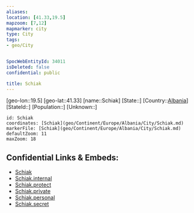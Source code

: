 ```yaml
---
aliases: 
location: [41.33,19.5]
mapzoom: [7,12] 
mapmarker: city 
type: City
tags:
- geo/City


SpocWebEntityId: 34011
isDeleted: false
confidential: public

title: Schiak
---
```

[geo-lon::19.5]
[geo-lat::41.33]
[name::Schiak]
[State::]
[Country::[Albania](geo/Continent/Europe/Albania.md)]
[StateId::]
[Population::]
[Unknown::]


```leaflet
id: Schiak
coordinates: [Schiak](geo/Continent/Europe/Albania/City/Schiak.md)
markerFile: [Schiak](geo/Continent/Europe/Albania/City/Schiak.md)
defaultZoom: 11 
maxZoom: 18
```


## Confidential Links & Embeds: 
- [Schiak](../../../../../../_public/geo/Continent/Europe/Albania/City/Schiak.md) 
- [Schiak.internal](../../../../../../_internal/geo/Continent/Europe/Albania/City/Schiak.internal.md) 
- [Schiak.protect](../../../../../../_protect/geo/Continent/Europe/Albania/City/Schiak.protect.md) 
- [Schiak.private](../../../../../../_private/geo/Continent/Europe/Albania/City/Schiak.private.md) 
- [Schiak.personal](../../../../../../_personal/geo/Continent/Europe/Albania/City/Schiak.personal.md) 
- [Schiak.secret](../../../../../../_secret/geo/Continent/Europe/Albania/City/Schiak.secret.md) 
